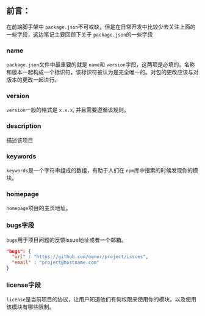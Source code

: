 ## 前言：

在前端脚手架中 `package.json`不可或缺，但是在日常开发中比较少去关注上面的一些字段，这边笔记主要回顾下关于 `package.json`的一些字段

### name

`package.json`文件中最重要的就是 `name`和 `version`字段，这两项是必填的。名称和版本一起构成一个标识符，该标识符被认为是完全唯一的。对包的更改应该与对版本的更改一起进行。

### version

`version`一般的格式是 `x.x.x`, 并且需要遵循该规则。

### description

描述该项目

### keywords

`keywords`是一个字符串组成的数组，有助于人们在 `npm`库中搜索的时候发现你的模块。

### homepage

`homepage`项目的主页地址。

### bugs字段

`bugs`用于项目问题的反馈issue地址或者一个邮箱。

```json
"bugs": { 
  "url" : "https://github.com/owner/project/issues",
  "email" : "project@hostname.com"
}

```

### license字段

`license`是当前项目的协议，让用户知道他们有何权限来使用你的模块，以及使用该模块有哪些限制。
